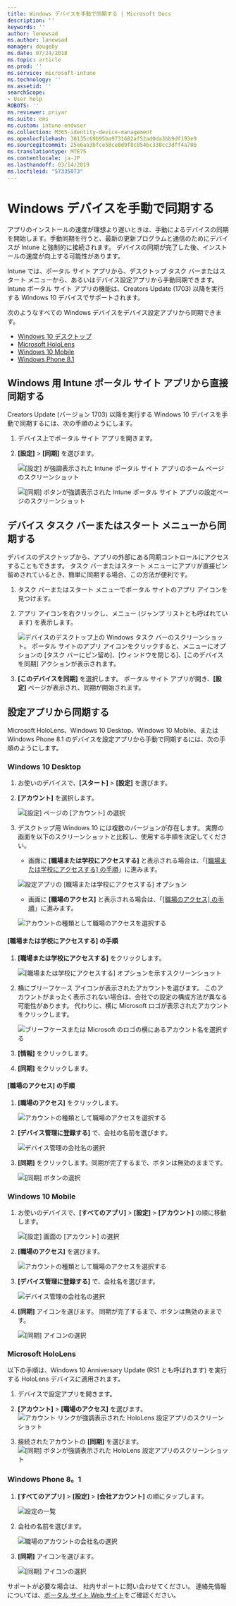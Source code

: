 ```yaml
---
title: Windows デバイスを手動で同期する | Microsoft Docs
description: ''
keywords: ''
author: lenewsad
ms.author: lanewsad
manager: dougeby
ms.date: 07/24/2018
ms.topic: article
ms.prod: ''
ms.service: microsoft-intune
ms.technology: ''
ms.assetid: ''
searchScope:
- User help
ROBOTS: ''
ms.reviewer: priyar
ms.suite: ems
ms.custom: intune-enduser
ms.collection: M365-identity-device-management
ms.openlocfilehash: 30135c69b95ba9731682af52ad0da3bb9df193e9
ms.sourcegitcommit: 25e6aa3bfce58ce8d9f8c054bc338cc3dff4a78b
ms.translationtype: MTE75
ms.contentlocale: ja-JP
ms.lasthandoff: 03/14/2019
ms.locfileid: "57335073"
---
```

# <a name="sync-your-windows-device-manually"></a>Windows デバイスを手動で同期する

アプリのインストールの速度が理想より遅いときは、手動によるデバイスの同期を開始します。手動同期を行うと、最新の更新プログラムと通信のためにデバイスが Intune と強制的に接続されます。 デバイスの同期が完了した後、インストールの速度が向上する可能性があります。

Intune では、ポータル サイト アプリから、デスクトップ タスク バーまたはスタート メニューから、あるいはデバイス設定アプリから手動同期できます。 Intune ポータル サイト アプリの機能は、Creators Update (1703) 以降を実行する Windows 10 デバイスでサポートされます。 

次のようなすべての Windows デバイスをデバイス設定アプリから同期できます。

* [Windows 10 デスクトップ](#windows-10-desktop)  
* [Microsoft HoloLens](#microsoft-hololens)   
* [Windows 10 Mobile](#windows-10-mobile)  
* [Windows Phone 8.1](#windows-phone-81)    

## <a name="sync-directly-from-company-portal-app-for-windows"></a>Windows 用 Intune ポータル サイト アプリから直接同期する
Creators Update (バージョン 1703) 以降を実行する Windows 10 デバイスを手動で同期するには、次の手順のようにします。

1.  デバイス上でポータル サイト アプリを開きます。

2.  **[設定]** > **[同期]** を選びます。

    ![[設定] が強調表示された Intune ポータル サイト アプリのホーム ページのスクリーンショット](./media/RS1_homePage_settings_04.png)  
    
    ![[同期] ボタンが強調表示された Intune ポータル サイト アプリの設定ページのスクリーンショット](./media/RS1_settingspage_sync05.png)  

## <a name="sync-from-device-taskbar-or-start-menu"></a>デバイス タスク バーまたはスタート メニューから同期する   

デバイスのデスクトップから、アプリの外部にある同期コントロールにアクセスすることもできます。 タスク バーまたはスタート メニューにアプリが直接ピン留めされているとき、簡単に同期する場合、この方法が便利です。  

1. タスク バーまたはスタート メニューでポータル サイトのアプリ アイコンを見つけます。  
2. アプリ アイコンを右クリックし、メニュー (ジャンプ リストとも呼ばれています) を表示します。  

    ![デバイスのデスクトップ上の Windows タスク バーのスクリーンショット。 ポータル サイトのアプリ アイコンをクリックすると、メニューにオプションの [タスク バーにピン留め]、[ウィンドウを閉じる]、[このデバイスを同期] アクションが表示されます。](./media/sync-device-from-start-menu-1807.png)  

3. **[このデバイスを同期]** を選択します。 ポータル サイト アプリが開き、**[設定]** ページが表示され、同期が開始されます。  

## <a name="sync-from-settings-app"></a>設定アプリから同期する 
Microsoft HoloLens、Windows 10 Desktop、Windows 10 Mobile、または Windows Phone 8.1 のデバイスを設定アプリから手動で同期するには、次の手順のようにします。  

### <a name="windows-10-desktop"></a>Windows 10 Desktop
1. お使いのデバイスで、**[スタート]** > **[設定]** を選びます。

2. **[アカウント]** を選択します。

    ![[設定] ページの [アカウント] の選択](./media/win10pc-sync-2-settings-accounts.png)  

3. デスクトップ用 Windows 10 には複数のバージョンが存在します。 実際の画面を以下のスクリーンショットと比較し、使用する手順を決定してください。 

    * 画面に **[職場または学校にアクセスする]** と表示される場合は、「[[職場または学校にアクセスする] の手順](#access-work-or-school-steps)」に進みます。

    ![設定アプリの [職場または学校にアクセスする] オプション](./media/w10-enroll-rs1-connect-to-work-or-school.png)  

    * 画面に **[職場のアクセス]** と表示される場合は、「[[職場のアクセス] の手順](#work-access-steps)」に進みます。  

    ![アカウントの種類として職場のアクセスを選択する](./media/win10pc-sync-3-work-access.png)

#### <a name="access-work-or-school-steps"></a>[職場または学校にアクセスする] の手順

1. **[職場または学校にアクセスする]** をクリックします。

    ![[職場または学校にアクセスする] オプションを示すスクリーンショット](./media/w10-enroll-rs1-connect-to-work-or-school.png)  

2. 横にブリーフケース アイコンが表示されたアカウントを選びます。 このアカウントがまったく表示されない場合は、会社での設定の構成方法が異なる可能性があります。 代わりに、横に Microsoft ロゴが表示されたアカウントをクリックします。

     ![ブリーフケースまたは Microsoft のロゴの横にあるアカウント名を選択する](./media/win10pc-rs1-sync-info-button.png)

3. **[情報]** をクリックします。 

4. **[同期]** をクリックします。 

#### <a name="work-access-steps"></a>[職場のアクセス] の手順

1.  **[職場のアクセス]** をクリックします。

    ![アカウントの種類として職場のアクセスを選択する](./media/win10pc-sync-3-work-access.png)

2. **[デバイス管理に登録する]** で、会社の名前を選びます。

    ![デバイス管理の会社名の選択](./media/win10pc-sync-4-tap-com-name.png)

3. **[同期]** をクリックします。同期が完了するまで、ボタンは無効のままです。

    ![[同期] ボタンの選択](./media/win10pc-sync-5-tap-sync.png)  


### <a name="windows-10-mobile"></a>Windows 10 Mobile

   1. お使いのデバイスで、**[すべてのアプリ]** > **[設定]** > **[アカウント]** の順に移動します。

       ![[設定] 画面の [アカウント] の選択](./media/win10m-sync-1-settings-accounts.png)

   2. **[職場のアクセス]** を選びます。

       ![アカウントの種類として職場のアクセスを選択する](./media/win10m-sync-2-work-access.png)

   3. **[デバイス管理に登録する]** で、会社名を選びます。

       ![デバイス管理の会社名の選択](./media/win10m-sync-3-tap-comp-name.png)

   4. **[同期]** アイコンを選びます。 同期が完了するまで、ボタンは無効のままです。

       ![[同期] アイコンの選択](./media/win10m-sync-4-tap-sync.png)  
### <a name="microsoft-hololens"></a>Microsoft HoloLens  
以下の手順は、Windows 10 Anniversary Update (RS1 とも呼ばれます) を実行する HoloLens デバイスに適用されます。 
1.  デバイスで設定アプリを開きます。  

2.  **[アカウント]** > **[職場のアクセス]** を選びます。  
    ![アカウント リンクが強調表示された HoloLens 設定アプリのスクリーンショット](./media/RS1_holoLens_SettingsRS1_Accounts_06.png)  

3.  接続されたアカウントの **[同期]** を選びます。![[同期] ボタンが強調表示された HoloLens 設定アプリのスクリーンショット](./media/RS1_holoLens_SyncRS1_Sync_08.png)  

### <a name="windows-phone-81"></a>Windows Phone 8。1

1. **[すべてのアプリ]** > **[設定]** > **[会社アカウント]** の順にタップします。

    ![設定の一覧](./media/wp81-1-sync-settings-workplace.png)

2. 会社の名前を選びます。

    ![職場のアカウントの会社名の選択](./media/wp81-2-sync-tap-compname.png)

3. **[同期]** アイコンを選びます。

    ![[同期] アイコンの選択](./media/wp81-3-sync-tap-sync-button.png)

サポートが必要な場合は、 社内サポートに問い合わせてください。 連絡先情報については、[ポータル サイト Web サイト](https://go.microsoft.com/fwlink/?linkid=2010980)をご確認ください。
